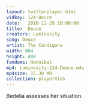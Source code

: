 ```yaml
---
layout: twitterplayer.html
vidkey: 124-Deuce
date:   2016-12-29 10:00:00
title:  Deuce
creators: Luminosity
song: Deuce
artist: The Cardigans
width: 884
height: 480
fandoms: Hannibal
mp4: Luminosity-124-Deuce.m4v
mp4size: 15.39 MB
collection: playerVids
---
```


  <div>
  Bedelia assesses her situation.
  </div>
  
